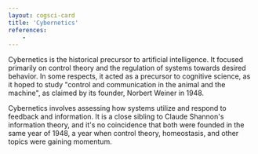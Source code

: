```yaml
---
layout: cogsci-card
title: 'Cybernetics'
references:
    - 
---
```


Cybernetics is the historical precursor to artificial intelligence. It focused primarily on control theory and the regulation of systems towards desired behavior. In some respects, it acted as a precursor to cognitive science, as it hoped to study "control and communication in the animal and the machine", as claimed by its founder, Norbert Weiner in 1948. 

Cybernetics involves assessing how systems utilize and respond to feedback and information. It is a close sibling to Claude Shannon's information theory, and it's no coincidence that both were founded in the same year of 1948, a year when control theory, homeostasis, and other topics were gaining momentum.
